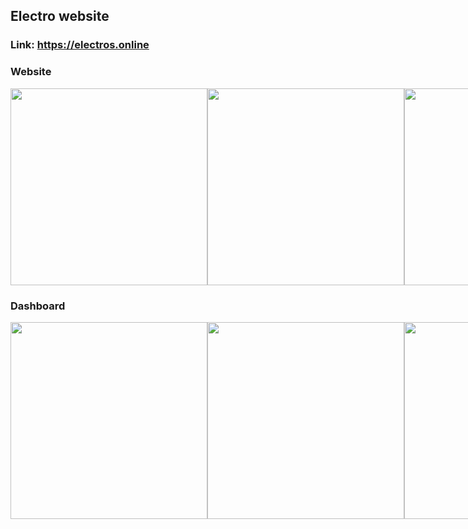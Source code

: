 ## Electro website 
### Link: https://electros.online

### Website
<div style="display:flex; justify-content:space-between">
  <img src="https://github.com/abdoweb123/Electro-Online/assets/96248035/a07f279a-ba0d-4a50-b6a7-52dcb1ec4317" width="315">
  <img src="https://github.com/abdoweb123/Electro-Online/assets/96248035/d45d1a94-8d24-4f30-a773-845803179f50" width="315">
  <img src="https://github.com/abdoweb123/Electro-Online/assets/96248035/b7debf0d-f473-4869-9d07-8ae1e2b9e5e5" width="315">
  <img src="https://github.com/abdoweb123/Electro-Online/assets/96248035/d624d9e8-0e26-4364-bc1f-5a7948c9ea52" width="315">
  <img src="https://github.com/abdoweb123/Electro-Online/assets/96248035/c661bf96-4180-4d13-a83e-f1bfe3f54668" width="315">
  <img src="https://github.com/abdoweb123/Electro-Online/assets/96248035/3955592c-9893-4b27-a913-05675f8683f2" width="315">
  <img src="https://github.com/abdoweb123/Electro-Online/assets/96248035/6e167299-87aa-4e94-8f83-005539c824da" width="315">
  <img src="https://github.com/abdoweb123/Electro-Online/assets/96248035/7d546236-274a-46ba-bdf4-5c0e8ffdf14a" width="315">
  <img src="https://github.com/abdoweb123/Electro-Online/assets/96248035/e44675ad-9cd5-47d6-8311-7a8d236663fd" width="315">
  <img src="https://github.com/abdoweb123/Electro-Online/assets/96248035/5a2cca83-1b19-45fc-b832-95231d26c716" width="315">
  <img src="https://github.com/abdoweb123/Electro-Online/assets/96248035/d00a47c3-4197-40e3-ae87-dc1af51d9e56" width="315">
  <img src="https://github.com/abdoweb123/Electro-Online/assets/96248035/78b3d73d-058f-4614-bc91-32f33966503f" width="315">
  <img src="https://github.com/abdoweb123/Electro-Online/assets/96248035/b12a52b8-eb0d-4beb-a4de-ad57df5fe688" width="315">
</div>

### Dashboard
<div style="display:flex; justify-content:space-between">
    <img src="https://github.com/abdoweb123/Electro-Online/assets/96248035/05855dc1-e7bc-4468-8a0a-4da347953a7e" width="315">
    <img src="https://github.com/abdoweb123/Electro-Online/assets/96248035/c46292dd-5b27-4d30-b9f2-e887f1bdcd85" width="315">
    <img src="https://github.com/abdoweb123/Electro-Online/assets/96248035/8920a062-e0f6-4d2d-b019-813d569e54a0" width="315">
</div>

